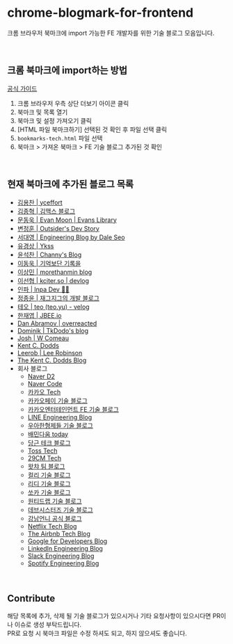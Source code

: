 # chrome-blogmark-for-frontend
크롬 브라우저 북마크에 import 가능한 FE 개발자를 위한 기술 블로그 모음입니다.

<br/>

## 크롬 북마크에 import하는 방법
[공식 가이드](https://support.google.com/chrome/answer/96816?hl=ko)

1. 크롬 브라우저 우측 상단 더보기 아이콘 클릭
2. 북마크 및 목록 열기
3. 북마크 및 설정 가져오기 클릭
4. [HTML 파일 북마크하기] 선택된 것 확인 후 파일 선택 클릭
5. `bookmarks-tech.html` 파일 선택
6. 북마크 > 가져온 북마크 > FE 기술 블로그 추가된 것 확인

<br/>

## 현재 북마크에 추가된 블로그 목록
* [김용찬 | yceffort](https://yceffort.kr/)
* [김종혁 | 김맥스 블로그](https://maxkim-j.github.io/)
* [문동욱 | Evan Moon | Evans Library](https://evan-moon.github.io/)
* [변정훈 | Outsider's Dev Story](https://blog.outsider.ne.kr/)
* [서대영 | Engineering Blog by Dale Seo](https://www.daleseo.com/)
* [유경상 | Ykss](https://ykss.netlify.app/)
* [윤석찬 | Channy's Blog](https://channy.creation.net/)
* [이동욱 | 기억보단 기록을](https://jojoldu.tistory.com/)
* [이상민 | morethanmin blog](https://morethanmin.com/)
* [이선협 | kciter.so | devlog](https://kciter.so/)
* [인파 | Inpa Dev 👨‍💻](https://inpa.tistory.com/)
* [정종윤 | 재그지그의 개발 블로그](https://wormwlrm.github.io/)
* [테오 | teo (teo.yu) - velog](https://velog.io/@teo/posts)
* [한재엽 | JBEE.io](https://jbee.io/)
* [Dan Abramov | overreacted](https://overreacted.io/)
* [Dominik | TkDodo's blog](https://tkdodo.eu/blog/)
* [Josh | W Comeau](https://www.joshwcomeau.com/)
* [Kent C. Dodds](https://kentcdodds.com/)
* [Leerob | Lee Robinson](https://leerob.io/)
* [The Kent C. Dodds Blog](https://kentcdodds.com/blog)
* 회사 블로그
  * [Naver D2](https://d2.naver.com/home)
  * [Naver Code](https://code.naver.com/main/)
  * [카카오 Tech](https://tech.kakao.com/)
  * [카카오페이 기술 블로그](https://tech.kakaopay.com/)
  * [카카오엔터테인먼트 FE 기술 블로그](https://fe-developers.kakaoent.com/)
  * [LINE Engineering Blog](https://engineering.linecorp.com/ko/blog)
  * [우아한형제들 기술 블로그](https://techblog.woowahan.com/)
  * [배민다움 today](https://story.baemin.com/)
  * [당근 테크 블로그](https://medium.com/daangn)
  * [Toss Tech](https://toss.tech/tech)
  * [29CM Tech](https://medium.com/29cm)
  * [왓챠 팀 블로그](https://medium.com/watcha)
  * [컬리 기술 블로그](https://helloworld.kurly.com/)
  * [리디 기술 블로그](https://ridicorp.com/story-category/tech-blog/)
  * [쏘카 기술 블로그](https://tech.socarcorp.kr/)
  * [원티드랩 기술 블로그](https://medium.com/wantedjobs)
  * [데브시스터즈 기술 블로그](https://tech.devsisters.com/)
  * [강남언니 공식 블로그](https://blog.gangnamunni.com/blog/tech/)
  * [Netflix Tech Blog](https://netflixtechblog.com/)
  * [The Airbnb Tech Blog](https://medium.com/airbnb-engineering)
  * [Google for Developers Blog](https://developers.googleblog.com/)
  * [LinkedIn Engineering Blog](https://engineering.linkedin.com/blog)
  * [Slack Engineering Blog](https://slack.engineering/)
  * [Spotify Engineering Blog](https://engineering.atspotify.com/)
  
<br/>

## Contribute
해당 목록에 추가, 삭제 될 기술 블로그가 있으시거나 기타 요청사항이 있으시다면 PR이나 이슈로 생성 부탁드립니다. <br/>
PR로 요청 시 북마크 파일은 수정 하셔도 되고, 하지 않으셔도 좋습니다.
